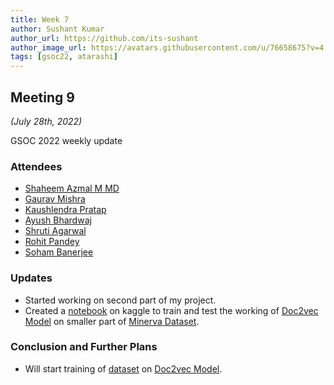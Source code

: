 ```yaml
---
title: Week 7
author: Sushant Kumar
author_url: https://github.com/its-sushant
author_image_url: https://avatars.githubusercontent.com/u/76658675?v=4
tags: [gsoc22, atarashi]
---
```


<!--
SPDX-License-Identifier: CC-BY-SA-4.0

SPDX-FileCopyrightText: 2022 Sushant Kumar <sushantmishra02102002@gmail.com>
-->

## Meeting 9

_(July 28th, 2022)_

GSOC 2022 weekly update

<!--truncate-->

### Attendees

- [Shaheem Azmal M MD](https://github.com/shaheemazmalmmd)
- [Gaurav Mishra](https://github.com/GMishx)
- [Kaushlendra Pratap](https://github.com/Kaushl2208)
- [Ayush Bhardwaj](https://github.com/hastagAB)
- [Shruti Agarwal](https://github.com/Shruti3004)
- [Rohit Pandey](https://github.com/rohitpandey49)
- [Soham Banerjee](https://github.com/soham4abc)

### Updates

- Started working on second part of my project.
- Created a [notebook](https://www.kaggle.com/code/sushanttkr07/doc2vec) on kaggle to
  train and test the working of [Doc2vec Model](https://radimrehurek.com/gensim/models/doc2vec.html)
  on smaller part of [Minerva Dataset](https://github.com/fossology/Minerva-Dataset-Generation).

### Conclusion and Further Plans

- Will start training of [dataset](https://github.com/fossology/Minerva-Dataset-Generation/tree/main/Split-DB-Foss-Licenses)
  on [Doc2vec Model](https://radimrehurek.com/gensim/models/doc2vec.html).
